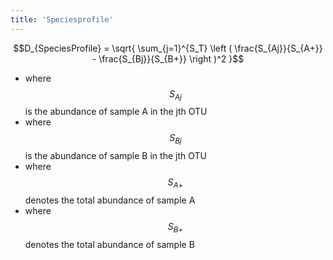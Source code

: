 ```yaml
---
title: 'Speciesprofile'
---
```

$$D_{SpeciesProfile} = \sqrt{ \sum_{j=1}^{S_T}  \left ( \frac{S_{Aj}}{S_{A+}} - \frac{S_{Bj}}{S_{B+}} \right )^2  }$$

-   where $$S_{Aj}$$ is the abundance of sample A in the jth OTU
-   where $$S_{Bj}$$ is the abundance of sample B in the jth OTU
-   where $$S_{A+}$$ denotes the total abundance of sample A
-   where $$S_{B+}$$ denotes the total abundance of sample B
